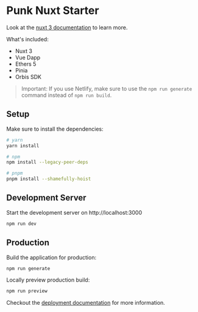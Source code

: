 # Punk Nuxt Starter

Look at the [nuxt 3 documentation](https://v3.nuxtjs.org) to learn more.

What's included:

- Nuxt 3
- Vue Dapp
- Ethers 5
- Pinia
- Orbis SDK

> Important: If you use Netlify, make sure to use the `npm run generate` command instead of `npm run build`.

## Setup

Make sure to install the dependencies:

```bash
# yarn
yarn install

# npm
npm install --legacy-peer-deps 

# pnpm
pnpm install --shamefully-hoist
```

## Development Server

Start the development server on http://localhost:3000

```bash
npm run dev
```

## Production

Build the application for production:

```bash
npm run generate
```

Locally preview production build:

```bash
npm run preview
```

Checkout the [deployment documentation](https://v3.nuxtjs.org/guide/deploy/presets) for more information.

